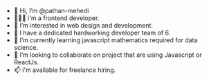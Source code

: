 * 👋 Hi, I’m @pathan-mehedi
* 🧑🏽‍💻 i'm a frontend developer.
* 👀 I’m interested in web design and development.
* 🪫 I have a dedicated hardworking developer team of 6.
* 🌱 I’m currently learning javascript mathematics required for data science.
* 💞️ I’m looking to collaborate on project that are using Javascript or ReactJs.
* 📫 i'm available for freelance hiring.
